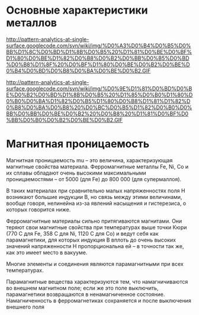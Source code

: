 

# Основные характеристики металлов #

http://pattern-analytics-at-single-surface.googlecode.com/svn/wiki/img/%D0%A3%D0%B4%D0%B5%D0%BB%D1%8C%D0%BD%D1%8B%D0%B5%20%D1%81%D0%BE%D0%BF%D1%80%D0%BE%D1%82%D0%B8%D0%B2%D0%BB%D0%B5%D0%BD%D0%B8%D1%8F%20%D0%BF%D1%80%D0%BE%D0%B2%D0%BE%D0%B4%D0%BD%D0%B8%D0%BA%D0%BE%D0%B2.GIF

http://pattern-analytics-at-single-surface.googlecode.com/svn/wiki/img/%D0%9E%D1%81%D0%BD%D0%BE%D0%B2%D0%BD%D1%8B%D0%B5%20%D1%85%D0%B0%D1%80%D0%B0%D0%BA%D1%82%D0%B5%D1%80%D0%B8%D1%81%D1%82%D0%B8%D0%BA%D0%B8%20%D0%BC%D0%B5%D1%82%D0%B0%D0%BB%D0%BB%D0%BE%D0%B2%20%D0%B8%20%D1%81%D0%BF%D0%BB%D0%B0%D0%B2%D0%BE%D0%B2.GIF


# Магнитная проницаемость #
Магнитная проницаемость mu – это величина, характеризующая магнитные свойства материала. Ферромагнитные металлы Fe, Ni, Co и их сплавы обладают очень высокими максимальными проницаемостями – от 5000 (для Fe) до 800 000 (для супермаллоя).

В таких материалах при сравнительно малых напряженностях поля H возникают большие индукции B, но связь между этими величинами, вообще говоря, нелинейна из-за явлений насыщения и гистерезиса, о которых говорится ниже.

Ферромагнитные материалы сильно притягиваются магнитами. Они теряют свои магнитные свойства при температурах выше точки Кюри (770 С для Fe, 358 С для Ni, 1120 С для Co) и ведут себя как парамагнетики, для которых индукция B вплоть до очень высоких значений напряженности H пропорциональна ей – в точности так же, как это имеет место в вакууме.

Многие элементы и соединения являются парамагнитными при всех температурах.

Парамагнитные вещества характеризуются тем, что намагничиваются во внешнем магнитном поле; если же это поле выключить, парамагнетики возвращаются в ненамагниченное состояние. Намагниченность в ферромагнетиках сохраняется и после выключения внешнего поля